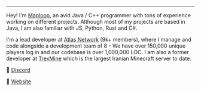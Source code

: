 
---

Hey! I'm [Maploop](https://github.com/Maploop), an avid Java / C++ programmer with tons of experience working on different projects. Although most of my projects are based in Java, I am also familiar with JS, Python, Rust and C#.

I'm a lead developer at [Atlas Network](https://discord.gg/paper) (9k+ members), where I manage and code alongside a development team of 8 - We have over 150,000 unique players log in and our codebase is over 1,000,000 LOC. I am also a former developer at [TrexMine](https://trexmine.com) which is the largest Iranian Minecraft server to date.

💖 [Discord](https://discord.gg/paper)

🔗 [Website](https://maploop.github.io)
